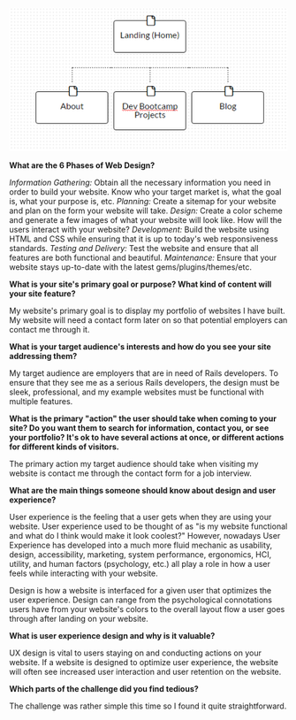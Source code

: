![Sitemap image](/week-2/imgs/sitemap.png)

**What are the 6 Phases of Web Design?**

*Information Gathering:* Obtain all the necessary information you need in order to build your website. Know who your target market is, what the goal is, what your purpose is, etc.
*Planning:* Create a sitemap for your website and plan on the form your website will take.
*Design:* Create a color scheme and generate a few images of what your website will look like. How will the users interact with your website?
*Development:* Build the website using HTML and CSS while ensuring that it is up to today's web responsiveness standards.
*Testing and Delivery:* Test the website and ensure that all features are both functional and beautiful.
*Maintenance:* Ensure that your website stays up-to-date with the latest gems/plugins/themes/etc.

**What is your site's primary goal or purpose? What kind of content will your site feature?**

My website's primary goal is to display my portfolio of websites I have built. My website will need a contact form later on so that potential employers can contact me through it.

**What is your target audience's interests and how do you see your site addressing them?**

My target audience are employers that are in need of Rails developers. To ensure that they see me as a serious Rails developers, the design must be sleek, professional, and my example websites must be functional with multiple features.

**What is the primary "action" the user should take when coming to your site? Do you want them to search for information, contact you, or see your portfolio? It's ok to have several actions at once, or different actions for different kinds of visitors.**

The primary action my target audience should take when visiting my website is contact me through the contact form for a job interview.

**What are the main things someone should know about design and user experience?**

User experience is the feeling that a user gets when they are using your website. User experience used to be thought of as "is my website functional and what do I think would make it look coolest?" However, nowadays User Experience has developed into a much more fluid mechanic as usability, design, accessibility, marketing, system performance, ergonomics, HCI, utility, and human factors (psychology, etc.) all play a role in how a user feels while interacting with your website.

Design is how a website is interfaced for a given user that optimizes the user experience. Design can range from the psychological connotations users have from your website's colors to the overall layout flow a user goes through after landing on your website.

**What is user experience design and why is it valuable?**

UX design is vital to users staying on and conducting actions on your website. If a website is designed to optimize user experience, the website will often see increased user interaction and user retention on the website.

**Which parts of the challenge did you find tedious?**

The challenge was rather simple this time so I found it quite straightforward.